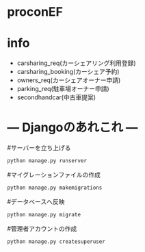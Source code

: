 # proconEF

# info
* carsharing_req(カーシェアリング利用登録)
* carsharing_booking(カーシェア予約)
* owners_req(カーシェアオーナー申請)
* parking_req(駐車場オーナー申請)
* secondhandcar(中古車提案)

# — Djangoのあれこれ —
#サーバーを立ち上げる
```bash
python manage.py runserver
```

#マイグレーションファイルの作成
```bash
python manage.py makemigrations
```


#データベースへ反映
```bash
python manage.py migrate
```


#管理者アカウントの作成
```bash
python manage.py createsuperuser
```


